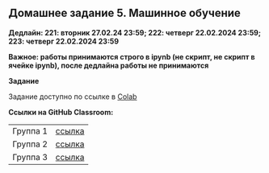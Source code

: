 ## Домашнее задание 5. Машинное обучение

**Дедлайн: 221: вторник 27.02.24 23:59; 222: четверг 22.02.2024 23:59; 223: четверг 22.02.2024 23:59**

**Важное: работы принимаются строго в ipynb (не скрипт, не скрипт в ячейке ipynb), после дедлайна работы не принимаются**

**Задание**

Задание доступно по ссылке в [Colab](https://colab.research.google.com/drive/1pa7b-UzMcRUzzi7n6drDFZ1Z0JqaJVRu?usp=sharing)

**Ссылки на GitHub Classroom:**

<table>
    <tr><td>Группа 1</td><td><a href="https://classroom.github.com/a/BuKEp6Rj">ссылка</a></td></tr>
    <tr><td>Группа 2</td><td><a href="https://classroom.github.com/a/hLRhaaEr">ссылка</a></td></td></tr>
    <tr><td>Группа 3</td><td><a href="https://classroom.github.com/a/peHTACa4">ссылка</a></td></td></tr>       
</table>
